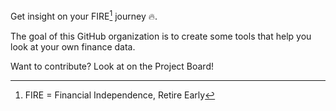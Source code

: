 
Get insight on your FIRE[^1] journey 🔥.

The goal of this GitHub organization is to create some tools that help you look at your own finance data.

Want to contribute? Look at on the Project Board!

[^1]: FIRE = Financial Independence, Retire Early

